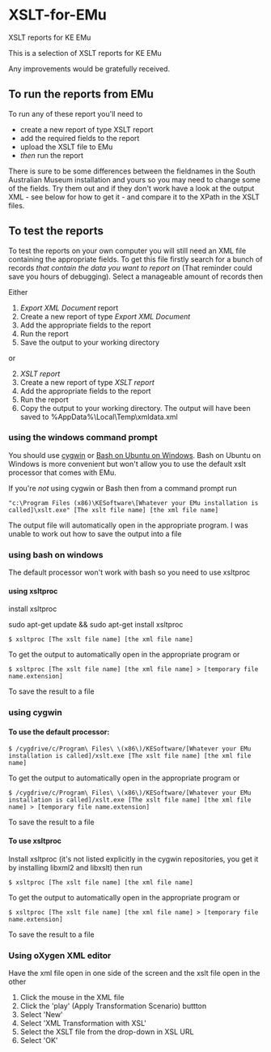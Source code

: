 # XSLT-for-EMu
XSLT reports for KE EMu

This is a selection of XSLT reports for KE EMu

Any improvements would be gratefully received.

## To run the reports from EMu

To run any of these report you'll need to 

+ create a new report of type XSLT report
+ add the required fields to the report
+ upload the XSLT file to EMu
+ *then* run the report

There is sure to be some differences between the fieldnames in the South Australian Museum installation and yours so you may need to change some of the fields. Try them out and if they don't work have a look at the output XML - see below for how to get it - and compare it to the XPath in the XSLT files.

## To test the reports

To test the reports on your own computer you will still need an XML file containing the appropriate fields. To get this file firstly search for a bunch of records *that contain the data you want to report on* (That reminder could save you hours of debugging). Select a manageable amount of records then

Either

1. *Export XML Document* report
  1. Create a new report of type *Export XML Document* 
  2. Add the appropriate fields to the report
  3. Run the report
  4. Save the output to your working directory

or

2. *XSLT report*
  1. Create a new report of type *XSLT report*
  2. Add the appropriate fields to the report
  3. Run the report
  4. Copy the output to your working directory. The output will have been saved to %AppData%\Local\Temp\xmldata.xml


### using the windows command prompt

You should use [cygwin](https://www.cygwin.com/) or [Bash on Ubuntu on Windows](https://msdn.microsoft.com/commandline/wsl/install_guide). Bash on Ubuntu on Windows is more convenient but won't allow you to use the default xslt processor that comes with EMu.

If you're *not* using cygwin or Bash then from a command prompt run 

    "c:\Program Files (x86)\KESoftware\[Whatever your EMu installation is called]\xslt.exe" [The xslt file name] [the xml file name]

The output file will automatically open in the appropriate program. I was unable to work out how to save the output into a file 

### using bash on windows

The default processor won't work with bash so you need to use xsltproc

#### using xsltproc

install xsltproc

  sudo apt-get update && sudo apt-get install xsltproc
  
    $ xsltproc [The xslt file name] [the xml file name]

To get the output to automatically open in the appropriate program or 

    $ xsltproc [The xslt file name] [the xml file name] > [temporary file name.extension]

To save the result to a file


### using cygwin

#### To use the default processor:

    $ /cygdrive/c/Program\ Files\ \(x86\)/KESoftware/[Whatever your EMu installation is called]/xslt.exe [The xslt file name] [the xml file name]

To get the output to automatically open in the appropriate program or 

    $ /cygdrive/c/Program\ Files\ \(x86\)/KESoftware/[Whatever your EMu installation is called]/xslt.exe [The xslt file name] [the xml file name] > [temporary file name.extension]

To save the result to a file

#### To use xsltproc

Install xsltproc (it's not listed explicitly in the cygwin repositories, you get it by installing libxml2 and libxslt) then run

    $ xsltproc [The xslt file name] [the xml file name]

To get the output to automatically open in the appropriate program or 

    $ xsltproc [The xslt file name] [the xml file name] > [temporary file name.extension]

To save the result to a file

### Using oXygen XML editor

Have the xml file open in one side of the screen and the xslt file open in the other

1. Click the mouse in the XML file
2. Click the 'play' (Apply Transformation Scenario) buttton
3. Select 'New'
4. Select 'XML Transformation with XSL'
5. Select the XSLT file from the drop-down in XSL URL
6. Select 'OK'
